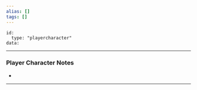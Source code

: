```yaml
---
alias: []
tags: []
---
```


```RpgManager4
id: 
  type: "playercharacter"
data: 
```
---
### Player Character Notes
 - 

---
